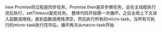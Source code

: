 new Promise的过程是同步任务，Promise.then是异步微任务，会在主线程执行完后执行，setTimeout是宏任务。
整体代码开始第一次循环，之后全局上下文进入函数调用栈，直到函数调用栈清空，然后执行所有的micro-task，当所有可执行的micro-task执行完毕后。循环再次从macro-task开始